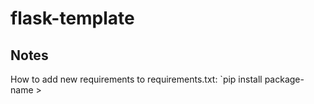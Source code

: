 # flask-template


## Notes 
How to add new requirements to requirements.txt:
`pip install package-name > 